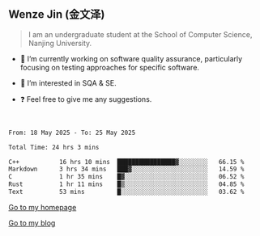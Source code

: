 ## Wenze Jin (金文泽)

> I am an undergraduate student at the School of Computer Science, Nanjing University.

- 🔭 I’m currently working on software quality assurance, particularly focusing on testing approaches for specific software.
  
- 🌱 I’m interested in SQA & SE.
  
- ❓ Feel free to give me any suggestions.  

<br>  

<!--START_SECTION:waka-->

```txt
From: 18 May 2025 - To: 25 May 2025

Total Time: 24 hrs 3 mins

C++           16 hrs 10 mins  ████████████████▓░░░░░░░░   66.15 %
Markdown      3 hrs 34 mins   ███▓░░░░░░░░░░░░░░░░░░░░░   14.59 %
C             1 hr 35 mins    █▓░░░░░░░░░░░░░░░░░░░░░░░   06.52 %
Rust          1 hr 11 mins    █▒░░░░░░░░░░░░░░░░░░░░░░░   04.85 %
Text          53 mins         █░░░░░░░░░░░░░░░░░░░░░░░░   03.62 %
```

<!--END_SECTION:waka-->

[Go to my homepage](https://wenzejin.github.io)

[Go to my blog](https://wenzejin.notion.site/Wenze-Jin-s-Blog-1635e9fa7b6d80b3adcedfacc74aa717?pvs=4)
